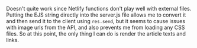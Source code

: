 Doesn't quite work since Netlify functions don't play well with external files.  Putting the EJS string directly into the server.js file allows me to convert it and then send it to the client using `res.send`, but it seems to cause issues with image urls from the API, and also prevents me from loading any CSS files.  So at this point, the only thing I can do is render the article texts and links.